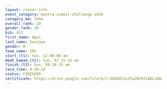 ```yaml
---
layout: runner-info 
event_category: mantra-summit-challenge-2019 
category_km: 35km 
overall_rank: 10
gender_rank: 10
bib: 413
first_name: Agus
last_name: Sanjaya
gender: M
team_name: IRS
start_(t1): Sun, 12-00-00 am
mbah_kamad_(t2): Sun, 07-31-15 am
finish_(t3): Sun, 09-38-19 am
race_time: 9-38-19
status: FINISHER
certificate: https://drive.google.com/file/d/1-ODAEQIIoZYw2NT6I1ADLsAbWf__op9n/view?usp=sharing
---
```


